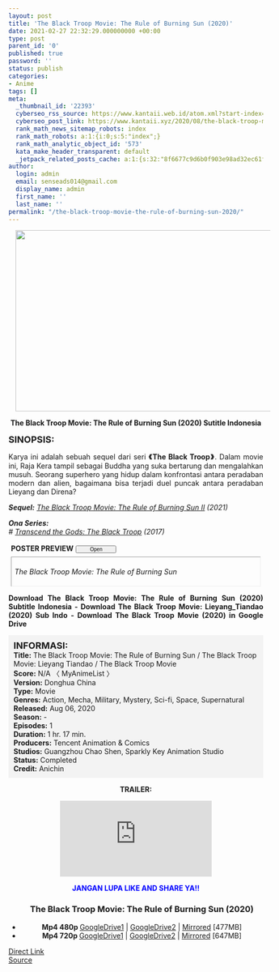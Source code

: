 ```yaml
---
layout: post
title: 'The Black Troop Movie: The Rule of Burning Sun (2020)'
date: 2021-02-27 22:32:29.000000000 +00:00
type: post
parent_id: '0'
published: true
password: ''
status: publish
categories:
- Anime
tags: []
meta:
  _thumbnail_id: '22393'
  cyberseo_rss_source: https://www.kantaii.web.id/atom.xml?start-index=1&max-results=150
  cyberseo_post_link: https://www.kantaii.xyz/2020/08/the-black-troop-movie-the-rule-of-burning-sun-2020.html
  rank_math_news_sitemap_robots: index
  rank_math_robots: a:1:{i:0;s:5:"index";}
  rank_math_analytic_object_id: '573'
  kata_make_header_transparent: default
  _jetpack_related_posts_cache: a:1:{s:32:"8f6677c9d6b0f903e98ad32ec61f8deb";a:2:{s:7:"expires";i:1651929613;s:7:"payload";a:0:{}}}
author:
  login: admin
  email: senseads014@gmail.com
  display_name: admin
  first_name: ''
  last_name: ''
permalink: "/the-black-troop-movie-the-rule-of-burning-sun-2020/"
---
```

<div class="separator" style="clear: both; text-align: center;"><a href="https://1.bp.blogspot.com/-hhZ39j1YRhY/YDbgbtWYPiI/AAAAAAAAD3w/SBt4LnwMWkcujHPzGXOlGWALcmbmpUpggCLcBGAsYHQ/s1248/The%2BBlack%2BTroop%2BMovie%2B-%2BThe%2BRule%2Bof%2BBurning%2BSun%2B%25282020%2529%2Ba.jpg" style="margin-left: 1em; margin-right: 1em;"><img border="0" data-original-height="700" data-original-width="1248" height="358" src="{{ site.baseurl }}/assets/2021/02/The%2BBlack%2BTroop%2BMovie%2B-%2BThe%2BRule%2Bof%2BBurning%2BSun%2B%25282020%2529%2Ba.jpg" width="640" /></a></div>
<p>
<div style="text-align: center;"><b>The Black Troop Movie: The Rule of Burning Sun (2020) Sutitle Indonesia</b></p>
</div>
<p><b><span style="font-size: large;">SINOPSIS:</span></b>
<div style="text-align: justify;">Karya ini adalah sebuah sequel dari seri <b>《The Black Troop》</b>. Dalam movie ini, Raja Kera tampil sebagai Buddha yang suka bertarung dan mengalahkan musuh. Seorang superhero yang hidup dalam konfrontasi antara peradaban modern dan alien, bagaimana bisa terjadi duel puncak antara peradaban Lieyang dan Direna?</p>
<p><b><i>Sequel:</i></b> <i><a href="http://www.kantaii.web.id/2021/02/the-black-troop-movie-the-rule-of-burning-sun-ii-2021.html" target="_blank" rel="noopener">The Black Troop Movie: The Rule of Burning Sun II</a> (2021)</i></p>
<p><b><i>Ona Series:</i></b><br /><i># <a href="http://www.kantaii.web.id/2020/09/transcend-the-gods-the-black-troop.html" target="_blank" rel="noopener">Transcend the Gods: The Black Troop</a> (2017)</i></p>
<p><a name="more"></a>
<div>
<div style="margin: 5px;">
<div class="smallfont" style="margin-bottom: 2px;"><span style="font-weight: bold;">POSTER PREVIEW</span><input onclick="if (this.parentNode.parentNode.getElementsByTagName('div')[1].getElementsByTagName('div')[0].style.display != '') { this.parentNode.parentNode.getElementsByTagName('div')[1].getElementsByTagName('div')[0].style.display = ''; this.innerText = ''; this.value = ' Close..'; } else { this.parentNode.parentNode.getElementsByTagName('div')[1].getElementsByTagName('div')[0].style.display = 'none'; this.innerText = ''; this.value = ' Clik Here'; }" style="font-size: 10px; margin: 5px; padding: 0px; width: 80px;" type="button" value="Open" /></div>
<div class="alt2" style="border: 1px inset; margin: 0px; padding: 6px;">
<div style="display: none;">
<div class="separator" style="clear: both; text-align: center;"><a href="https://1.bp.blogspot.com/-hhZ39j1YRhY/YDbgbtWYPiI/AAAAAAAAD3w/SBt4LnwMWkcujHPzGXOlGWALcmbmpUpggCLcBGAsYHQ/s1248/The%2BBlack%2BTroop%2BMovie%2B-%2BThe%2BRule%2Bof%2BBurning%2BSun%2B%25282020%2529%2Ba.jpg" style="margin-left: 1em; margin-right: 1em;"><img border="0" data-original-height="700" data-original-width="1248" height="358" src="{{ site.baseurl }}/assets/2021/02/The%2BBlack%2BTroop%2BMovie%2B-%2BThe%2BRule%2Bof%2BBurning%2BSun%2B%25282020%2529%2Ba.jpg" width="640" /></a></div>
<p> 
<div class="separator" style="clear: both; text-align: center;"><a href="https://1.bp.blogspot.com/-czc55ehrEv4/X0E_1-Rwx4I/AAAAAAAAC94/e8zy0fqQNO0Kim7mL19_ITazkBC2j_3WACLcBGAsYHQ/s1600/The%2BBlack%2BTroop%2BMovie%2B-%2BThe%2BRule%2Bof%2BBurning%2BSun%2B%25282020%2529%2Bb.jpg" style="margin-left: 1em; margin-right: 1em;"><img border="0" data-original-height="607" data-original-width="1080" height="358" src="{{ site.baseurl }}/assets/2021/02/The%2BBlack%2BTroop%2BMovie%2B-%2BThe%2BRule%2Bof%2BBurning%2BSun%2B%25282020%2529%2Bb.jpg" width="640" /></a></div>
<p> 
<div class="separator" style="clear: both; text-align: center;"><a href="https://1.bp.blogspot.com/-548kZ3cRXhY/Xzi2l-9bnJI/AAAAAAAAC7o/UUttszh9SwMB-Uh5yhLjAm1_Zh7T8tehwCPcBGAYYCw/s1600/The%2BBlack%2BTroop%2BMovie%2B-%2BThe%2BRule%2Bof%2BBurning%2BSun%2B%25282020%2529%2Baa.jpg" style="margin-left: 1em; margin-right: 1em;"><img border="0" data-original-height="640" data-original-width="456" height="640" src="{{ site.baseurl }}/assets/2021/02/The%2BBlack%2BTroop%2BMovie%2B-%2BThe%2BRule%2Bof%2BBurning%2BSun%2B%25282020%2529%2Baa.jpg" width="456" /></a></div>
<p>
<div class="separator" style="clear: both; text-align: center;"><a href="https://1.bp.blogspot.com/-2gwhq2A4X5o/X0E_qA3ubYI/AAAAAAAAC90/8xQVRjUQG4sUO_cDUWNSJBb4QsvPaRPwACLcBGAsYHQ/s1600/The%2BBlack%2BTroop%2BMovie%2B-%2BThe%2BRule%2Bof%2BBurning%2BSun%2B%25282020%2529%2Bac.jpg" style="margin-left: 1em; margin-right: 1em;"><img border="0" data-original-height="410" data-original-width="750" height="348" src="{{ site.baseurl }}/assets/2021/02/The%2BBlack%2BTroop%2BMovie%2B-%2BThe%2BRule%2Bof%2BBurning%2BSun%2B%25282020%2529%2Bac.jpg" width="640" /></a></div>
<p>
<div class="separator" style="clear: both; text-align: center;"><a href="https://1.bp.blogspot.com/-17D_zB8TDE8/Xzi6SeFx73I/AAAAAAAAC70/3a3YUKygq0gIldbGuJqts5JwmppOBZkxACLcBGAsYHQ/s1600/Transcend%2BThe%2BGods%2B-%2BThe%2BBlack%2BTroop%2Ba.jpg" style="margin-left: 1em; margin-right: 1em;"><img border="0" data-original-height="720" data-original-width="1280" height="360" src="{{ site.baseurl }}/assets/2021/02/Transcend%2BThe%2BGods%2B-%2BThe%2BBlack%2BTroop%2Ba.jpg" width="640" /></a></div>
</div>
<p><em>The Black Troop Movie: The Rule of Burning Sun</em></div>
</div>
</div>
<p><b>Download The Black Troop Movie: The Rule of Burning Sun (2020) Subtitle Indonesia - Download The Black Troop Movie: Lieyang_Tiandao (2020) Sub Indo - Download The Black Troop Movie (2020) in Google Drive</b></p>
<div style="background-color: #f3f3f3; padding: 10px; text-align: left;"><b><span style="font-size: large;">INFORMASI:</span></b><br /><b>Title:</b> The Black Troop Movie: The Rule of Burning Sun / The Black Troop Movie: Lieyang Tiandao / The Black Troop Movie<br /><b>Score:</b> N/A 〈 MyAnimeList 〉<br /><b>Version:</b> Donghua China<br /><b>Type:</b> Movie<br /><b>Genres:</b> Action, Mecha, Military, Mystery, Sci-fi, Space, Supernatural<br /><b>Released:</b> Aug 06, 2020<br /><b>Season:</b> -<br /><b>Episodes:</b> 1<br /><b>Duration:</b> 1 hr. 17 min.<br /><b>Producers:</b> Tencent Animation &amp; Comics<br /><b>Studios:</b> Guangzhou Chao Shen, Sparkly Key Animation Studio<br /><b>Status:</b> Completed<br /><b>Credit:</b> Anichin</div>
<p>
<div style="text-align: center;"><b>TRAILER:</b></div>
<p>
<div style="text-align: center;">
<div class="videoyoutube">
<div class="video-responsive"><iframe allowfullscreen="1" class="embedded-video-large" frameborder="0" src="https://www.youtube.com/embed/7ovShW-5kQE?rel=0"></iframe></div>
</div>
<p>
<div style="text-align: center;"><b><span style="color: blue;">JANGAN LUPA LIKE AND SHARE YA!!</span></b></div>
<div class="dl">
<ul />
<h3 style="text-align: center;">The Black Troop Movie: The Rule of Burning Sun (2020)</h3>
<li style="text-align: center;"><b>Mp4 480p </b><a href="https://semawur.com/AD1D" target="_blank" rel="noopener">GoogleDrive1</a> | <a href="https://apk.miuiku.com/Lh7oI" target="_blank" rel="noopener">GoogleDrive2</a> | <a href="https://semawur.com/S4UbV" target="_blank" rel="noopener">Mirrored</a> [477MB]</li>
<li style="text-align: center;"><b>Mp4 720p </b><a href="https://semawur.com/5Jk2MJo" target="_blank" rel="noopener">GoogleDrive1</a> | <a href="https://apk.miuiku.com/BCtNO" target="_blank" rel="noopener">GoogleDrive2</a> | <a href="https://semawur.com/oZH9DMpZQ4" target="_blank" rel="noopener">Mirrored</a> [647MB]</li>
</div>
</div>
</div>
<link rel="stylesheet" href="https://cdnjs.cloudflare.com/ajax/libs/font-awesome/4.7.0/css/font-awesome.min.css" />
<div class="divbtn"> <a href="https://handymansurrender.com/fihup8buzv?key=94550f7ce39444073321dde3b8782f97" class="btn"><i class="fa fa-download"></i> Direct Link</a> <br /><a href="https://www.kantaii.xyz/2020/08/the-black-troop-movie-the-rule-of-burning-sun-2020.html">Source</a> </div>
